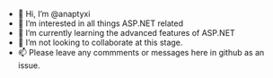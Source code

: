 - 👋 Hi, I’m @anaptyxi
- 👀 I’m interested in all things ASP.NET related
- 🌱 I’m currently learning the advanced features of ASP.NET
- 💞️ I’m not looking to collaborate at this stage.
- 📫 Please leave any commments or messages here in github as an issue.

<!---
anaptyxi/anaptyxi is a ✨ special ✨ repository because its `README.md` (this file) appears on your GitHub profile.
You can click the Preview link to take a look at your changes.
--->
